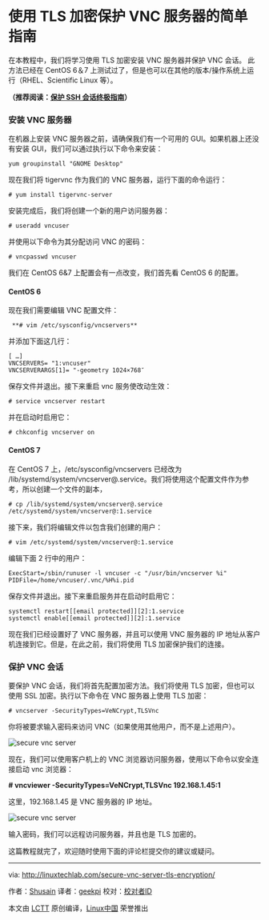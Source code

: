 使用 TLS 加密保护 VNC 服务器的简单指南
======
在本教程中，我们将学习使用 TLS 加密安装 VNC 服务器并保护 VNC 会话。
此方法已经在 CentOS 6＆7 上测试过了，但是也可以在其他的版本/操作系统上运行（RHEL、Scientific Linux 等）。

**（推荐阅读：[保护 SSH 会话终极指南][1]）**

### 安装 VNC 服务器

在机器上安装 VNC 服务器之前，请确保我们有一个可用的 GUI。如果机器上还没有安装 GUI，我们可以通过执行以下命令来安装：

```
yum groupinstall "GNOME Desktop"
```

现在我们将 tigervnc 作为我们的 VNC 服务器，运行下面的命令运行：

```
# yum install tigervnc-server
```

安装完成后，我们将创建一个新的用户访问服务器：

```
# useradd vncuser
```

并使用以下命令为其分配访问 VNC 的密码：

```
# vncpasswd vncuser
```

我们在 CentOS 6&7 上配置会有一点改变，我们首先看 CentOS 6 的配置。

#### CentOS 6

现在我们需要编辑 VNC 配置文件：

```
 **# vim /etc/sysconfig/vncservers**
```

并添加下面这几行：

```
[ …]
VNCSERVERS= "1:vncuser"
VNCSERVERARGS[1]= "-geometry 1024×768″
```

保存文件并退出。接下来重启 vnc 服务使改动生效：

```
# service vncserver restart
```

并在启动时启用它：

```
# chkconfig vncserver on
```

#### CentOS 7

在 CentOS 7 上，/etc/sysconfig/vncservers 已经改为 /lib/systemd/system/vncserver@.service。我们将使用这个配置文件作为参考，所以创建一个文件的副本，

```
# cp /lib/systemd/system/vncserver@.service /etc/systemd/system/vncserver@:1.service
```

接下来，我们将编辑文件以包含我们创建的用户：

```
# vim /etc/systemd/system/vncserver@:1.service
```

编辑下面 2 行中的用户：

```
ExecStart=/sbin/runuser -l vncuser -c "/usr/bin/vncserver %i"
PIDFile=/home/vncuser/.vnc/%H%i.pid
```

保存文件并退出。接下来重启服务并在启动时启用它：

```
systemctl restart[[email protected]][2]:1.service
systemctl enable[[email protected]][2]:1.service
```

现在我们已经设置好了 VNC 服务器，并且可以使用 VNC 服务器的 IP 地址从客户机连接到它。但是，在此之前，我们将使用 TLS 加密保护我们的连接。

### 保护 VNC 会话

要保护 VNC 会话，我们将首先配置加密方法。我们将使用 TLS 加密，但也可以使用 SSL 加密。执行以下命令在 VNC 服务器上使用 TLS 加密：

```
# vncserver -SecurityTypes=VeNCrypt,TLSVnc
```

你将被要求输入密码来访问 VNC（如果使用其他用户，而不是上述用户）。

![secure vnc server][4]

现在，我们可以使用客户机上的 VNC 浏览器访问服务器，使用以下命令以安全连接启动 vnc 浏览器：

 **# vncviewer -SecurityTypes=VeNCrypt,TLSVnc 192.168.1.45:1**

这里，192.168.1.45 是 VNC 服务器的 IP 地址。

![secure vnc server][6]

输入密码，我们可以远程访问服务器，并且也是 TLS 加密的。

这篇教程就完了，欢迎随时使用下面的评论栏提交你的建议或疑问。


--------------------------------------------------------------------------------

via: http://linuxtechlab.com/secure-vnc-server-tls-encryption/

作者：[Shusain][a]
译者：[geekpi](https://github.com/geekpi)
校对：[校对者ID](https://github.com/校对者ID)

本文由 [LCTT](https://github.com/LCTT/TranslateProject) 原创编译，[Linux中国](https://linux.cn/) 荣誉推出

[a]:http://linuxtechlab.com/author/shsuain/
[1]:http://linuxtechlab.com/ultimate-guide-to-securing-ssh-sessions/
[2]:/cdn-cgi/l/email-protection
[3]:https://i1.wp.com/linuxtechlab.com/wp-content/plugins/a3-lazy-load/assets/images/lazy_placeholder.gif?resize=642%2C241
[4]:https://i1.wp.com/linuxtechlab.com/wp-content/uploads/2017/10/secure_vnc-1.png?resize=642%2C241
[5]:https://i1.wp.com/linuxtechlab.com/wp-content/plugins/a3-lazy-load/assets/images/lazy_placeholder.gif?resize=665%2C419
[6]:https://i2.wp.com/linuxtechlab.com/wp-content/uploads/2017/10/secure_vnc-2.png?resize=665%2C419
